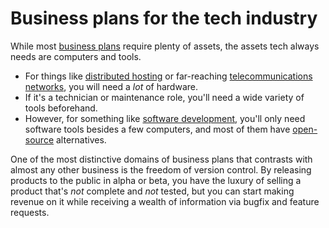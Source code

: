 
# Business plans for the tech industry

While most [business plans](entrepreneur-3_plan.md) require plenty of assets, the assets tech always needs are computers and tools.

- For things like [distributed hosting](computers-distsys.md) or far-reaching [telecommunications networks](networks-computer.md), you will need a *lot* of hardware.
- If it's a technician or maintenance role, you'll need a wide variety of tools beforehand.
- However, for something like [software development](computers-software.md), you'll only need software tools besides a few computers, and most of them have [open-source](legal-ip-floss.md) alternatives.

One of the most distinctive domains of business plans that contrasts with almost any other business is the freedom of version control. By releasing products to the public in alpha or beta, you have the luxury of selling a product that's *not* complete and *not* tested, but you can start making revenue on it while receiving a wealth of information via bugfix and feature requests.
